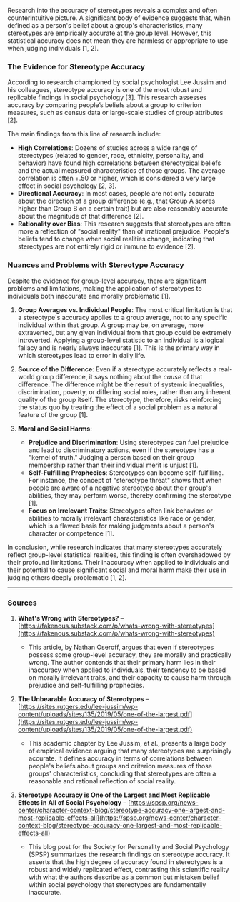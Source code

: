 Research into the accuracy of stereotypes reveals a complex and often counterintuitive picture. A significant body of evidence suggests that, when defined as a person's belief about a group's characteristics, many stereotypes are empirically accurate at the group level. However, this statistical accuracy does not mean they are harmless or appropriate to use when judging individuals [1, 2].

### The Evidence for Stereotype Accuracy

According to research championed by social psychologist Lee Jussim and his colleagues, stereotype accuracy is one of the most robust and replicable findings in social psychology [3]. This research assesses accuracy by comparing people’s beliefs about a group to criterion measures, such as census data or large-scale studies of group attributes [2].

The main findings from this line of research include:
*   **High Correlations**: Dozens of studies across a wide range of stereotypes (related to gender, race, ethnicity, personality, and behavior) have found high correlations between stereotypical beliefs and the actual measured characteristics of those groups. The average correlation is often +.50 or higher, which is considered a very large effect in social psychology [2, 3].
*   **Directional Accuracy**: In most cases, people are not only accurate about the direction of a group difference (e.g., that Group A scores higher than Group B on a certain trait) but are also reasonably accurate about the magnitude of that difference [2].
*   **Rationality over Bias**: This research suggests that stereotypes are often more a reflection of "social reality" than of irrational prejudice. People's beliefs tend to change when social realities change, indicating that stereotypes are not entirely rigid or immune to evidence [2].

### Nuances and Problems with Stereotype Accuracy

Despite the evidence for group-level accuracy, there are significant problems and limitations, making the application of stereotypes to individuals both inaccurate and morally problematic [1].

1.  **Group Averages vs. Individual People**: The most critical limitation is that a stereotype's accuracy applies to a group average, not to any specific individual within that group. A group may be, on average, more extraverted, but any given individual from that group could be extremely introverted. Applying a group-level statistic to an individual is a logical fallacy and is nearly always inaccurate [1]. This is the primary way in which stereotypes lead to error in daily life.

2.  **Source of the Difference**: Even if a stereotype accurately reflects a real-world group difference, it says nothing about the *cause* of that difference. The difference might be the result of systemic inequalities, discrimination, poverty, or differing social roles, rather than any inherent quality of the group itself. The stereotype, therefore, risks reinforcing the status quo by treating the effect of a social problem as a natural feature of the group [1].

3.  **Moral and Social Harms**:
    *   **Prejudice and Discrimination**: Using stereotypes can fuel prejudice and lead to discriminatory actions, even if the stereotype has a "kernel of truth." Judging a person based on their group membership rather than their individual merit is unjust [1].
    *   **Self-Fulfilling Prophecies**: Stereotypes can become self-fulfilling. For instance, the concept of "stereotype threat" shows that when people are aware of a negative stereotype about their group's abilities, they may perform worse, thereby confirming the stereotype [1].
    *   **Focus on Irrelevant Traits**: Stereotypes often link behaviors or abilities to morally irrelevant characteristics like race or gender, which is a flawed basis for making judgments about a person's character or competence [1].

In conclusion, while research indicates that many stereotypes accurately reflect group-level statistical realities, this finding is often overshadowed by their profound limitations. Their inaccuracy when applied to individuals and their potential to cause significant social and moral harm make their use in judging others deeply problematic [1, 2].

***
### Sources

1.  **What's Wrong with Stereotypes?** – [https://fakenous.substack.com/p/whats-wrong-with-stereotypes](https://fakenous.substack.com/p/whats-wrong-with-stereotypes)
    *   This article, by Nathan Oseroff, argues that even if stereotypes possess some group-level accuracy, they are morally and practically wrong. The author contends that their primary harm lies in their inaccuracy when applied to individuals, their tendency to be based on morally irrelevant traits, and their capacity to cause harm through prejudice and self-fulfilling prophecies.

2.  **The Unbearable Accuracy of Stereotypes** – [https://sites.rutgers.edu/lee-jussim/wp-content/uploads/sites/135/2019/05/one-of-the-largest.pdf](https://sites.rutgers.edu/lee-jussim/wp-content/uploads/sites/135/2019/05/one-of-the-largest.pdf)
    *   This academic chapter by Lee Jussim, et al., presents a large body of empirical evidence arguing that many stereotypes are surprisingly accurate. It defines accuracy in terms of correlations between people's beliefs about groups and criterion measures of those groups' characteristics, concluding that stereotypes are often a reasonable and rational reflection of social reality.

3.  **Stereotype Accuracy is One of the Largest and Most Replicable Effects in All of Social Psychology** – [https://spsp.org/news-center/character-context-blog/stereotype-accuracy-one-largest-and-most-replicable-effects-all](https://spsp.org/news-center/character-context-blog/stereotype-accuracy-one-largest-and-most-replicable-effects-all)
    *   This blog post for the Society for Personality and Social Psychology (SPSP) summarizes the research findings on stereotype accuracy. It asserts that the high degree of accuracy found in stereotypes is a robust and widely replicated effect, contrasting this scientific reality with what the authors describe as a common but mistaken belief within social psychology that stereotypes are fundamentally inaccurate.